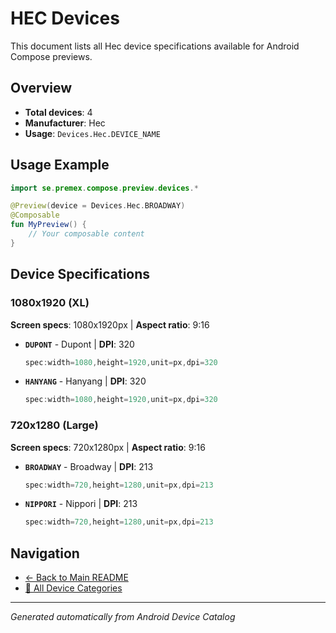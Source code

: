 # HEC Devices

This document lists all Hec device specifications available for Android Compose previews.

## Overview

- **Total devices**: 4
- **Manufacturer**: Hec
- **Usage**: `Devices.Hec.DEVICE_NAME`

## Usage Example

```kotlin
import se.premex.compose.preview.devices.*

@Preview(device = Devices.Hec.BROADWAY)
@Composable
fun MyPreview() {
    // Your composable content
}
```

## Device Specifications

### 1080x1920 (XL)

**Screen specs**: 1080x1920px | **Aspect ratio**: 9:16

- **`DUPONT`** - Dupont | **DPI**: 320
  ```kotlin
  spec:width=1080,height=1920,unit=px,dpi=320
  ```

- **`HANYANG`** - Hanyang | **DPI**: 320
  ```kotlin
  spec:width=1080,height=1920,unit=px,dpi=320
  ```

### 720x1280 (Large)

**Screen specs**: 720x1280px | **Aspect ratio**: 9:16

- **`BROADWAY`** - Broadway | **DPI**: 213
  ```kotlin
  spec:width=720,height=1280,unit=px,dpi=213
  ```

- **`NIPPORI`** - Nippori | **DPI**: 213
  ```kotlin
  spec:width=720,height=1280,unit=px,dpi=213
  ```

## Navigation

- [← Back to Main README](../../README.md)
- [📱 All Device Categories](../README.md)

---
*Generated automatically from Android Device Catalog*
